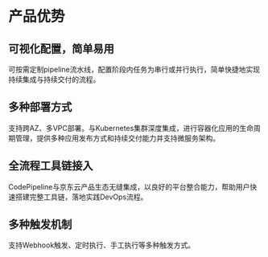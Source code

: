 # 产品优势
## 可视化配置，简单易用
可按需定制pipeline流水线，配置阶段内任务为串行或并行执行，简单快捷地实现持续集成与持续交付的流程。
## 多种部署方式
支持跨AZ、多VPC部署。与Kubernetes集群深度集成，进行容器化应用的生命周期管理，提供多种应用发布方式和持续交付能力并支持微服务架构。
## 全流程工具链接入 
CodePipeline与京东云产品生态无缝集成，以良好的平台整合能力，帮助用户快速搭建完整工具链，落地实践DevOps流程。
## 多种触发机制
支持Webhook触发、定时执行、手工执行等多种触发方式。
